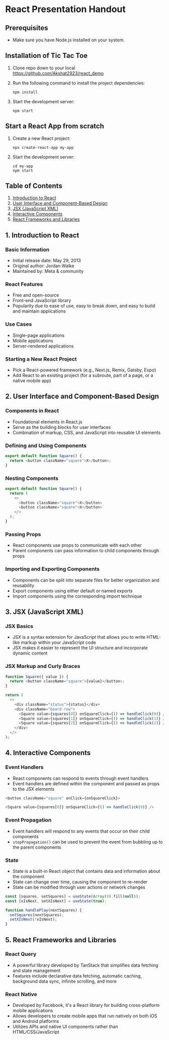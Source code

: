 # React Presentation Handout

## Prerequisites
- Make sure you have Node.js installed on your system.

## Installation of Tic Tac Toe
1. Clone repo down to your local
  https://github.com/Akshat2923/react_demo

2. Run the following command to install the project dependencies:
   ```
   npm install
   ```

3. Start the development server:
   ```
   npm start
   ```
## Start a React App from scratch
1. Create a new React project: 
   ```
   npx create-react-app my-app
   ```

2. Start the development server:
   ```
   cd my-app
   npm start
## Table of Contents
1. [Introduction to React](#introduction-to-react)
2. [User Interface and Component-Based Design](#user-interface-and-component-based-design)
3. [JSX (JavaScript XML)](#jsx-javascript-xml)
4. [Interactive Components](#interactive-components)
5. [React Frameworks and Libraries](#react-frameworks-and-libraries)

## 1. Introduction to React
### Basic Information
- Initial release date: May 29, 2013
- Original author: Jordan Walke
- Maintained by: Meta & community

### React Features
- Free and open-source
- Front-end JavaScript library
- Popularity due to ease of use, easy to break down, and easy to build and maintain applications

### Use Cases
- Single-page applications
- Mobile applications
- Server-rendered applications

### Starting a New React Project
- Pick a React-powered framework (e.g., Next.js, Remix, Gatsby, Expo)
- Add React to an existing project (for a subroute, part of a page, or a native mobile app)

## 2. User Interface and Component-Based Design
### Components in React
- Foundational elements in React.js
- Serve as the building blocks for user interfaces
- Combination of markup, CSS, and JavaScript into reusable UI elements

### Defining and Using Components
```javascript
export default function Square() {
  return <button className="square">X</button>;
}
```

### Nesting Components
```javascript
export default function Square() {
  return (
    <>
      <button className="square">X</button>
      <button className="square">X</button>
    </>
  );
}
```

### Passing Props
- React components use props to communicate with each other
- Parent components can pass information to child components through props

### Importing and Exporting Components
- Components can be split into separate files for better organization and reusability
- Export components using either default or named exports
- Import components using the corresponding import technique

## 3. JSX (JavaScript XML)
### JSX Basics
- JSX is a syntax extension for JavaScript that allows you to write HTML-like markup within your JavaScript code
- JSX makes it easier to represent the UI structure and incorporate dynamic content

### JSX Markup and Curly Braces
```javascript
function Square({ value }) {
  return <button className="square">{value}</button>;
}

return (
  <>
    <div className="status">{status}</div>
    <div className="board-row">
      <Square value={squares[0]} onSquareClick={() => handleClick(0)} />
      <Square value={squares[1]} onSquareClick={() => handleClick(1)} />
      <Square value={squares[2]} onSquareClick={() => handleClick(2)} />
    </div>
  </>
);
```

## 4. Interactive Components
### Event Handlers
- React components can respond to events through event handlers
- Event handlers are defined within the component and passed as props to the JSX elements

```javascript
<button className="square" onClick={onSquareClick}>

<Square value={squares[0]} onSquareClick={() => handleClick(0)} />
```

### Event Propagation
- Event handlers will respond to any events that occur on their child components
- `stopPropagation()` can be used to prevent the event from bubbling up to the parent components

### State
- State is a built-in React object that contains data and information about the component
- State can change over time, causing the component to re-render
- State can be modified through user actions or network changes
```javascript
const [squares, setSquares] = useState(Array(9).fill(null));
const [xIsNext, setXIsNext] = useState(true);

function handlePlay(nextSquares) {
  setSquares(nextSquares);
  setXIsNext(!xIsNext);
}
```

## 5. React Frameworks and Libraries
### React Query
- A powerful library developed by TanStack that simplifies data fetching and state management
- Features include declarative data fetching, automatic caching, background data sync, infinite scrolling, and more

### React Native
- Developed by Facebook, it's a React library for building cross-platform mobile applications
- Allows developers to create mobile apps that run natively on both iOS and Android platforms
- Utilizes APIs and native UI components rather than HTML/CSS/JavaScript
